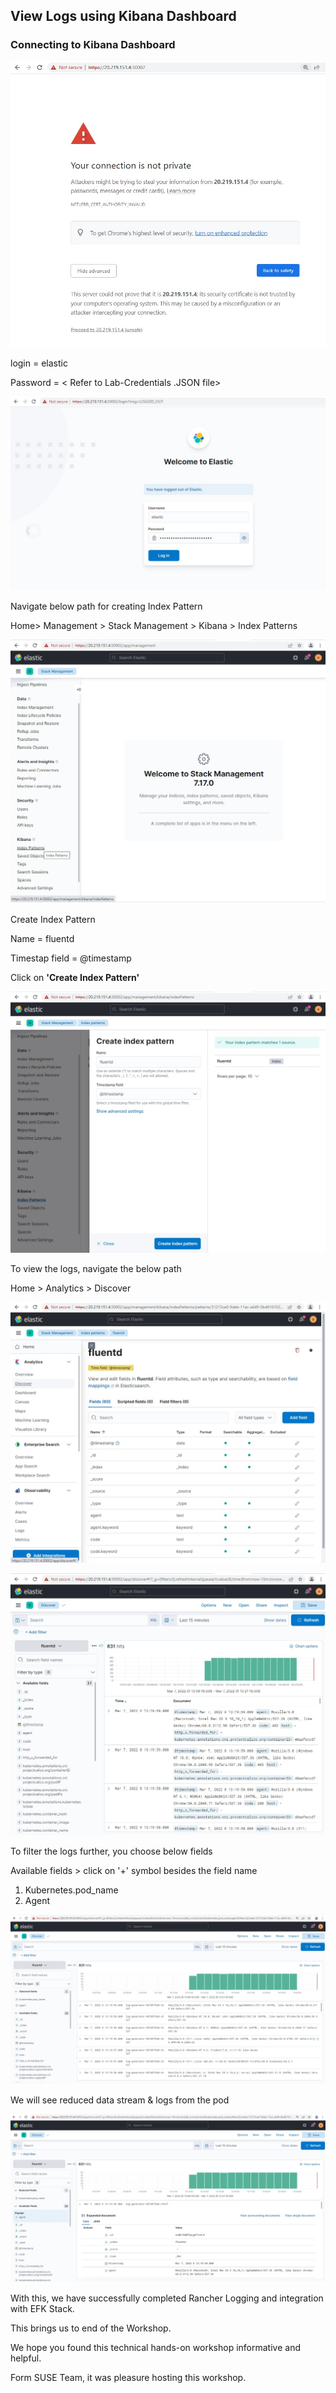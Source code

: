 ## View Logs using Kibana Dashboard

### Connecting to Kibana Dashboard

![Kibana-initial-screen-shot1](../images/Kibana-initial-screen-shot1.jpg)

login = elastic

Password = < Refer to Lab-Credentials .JSON file>

![Kibana-initial-screen-shot3](../images/Kibana-initial-screen-shot3.jpg)

Navigate below path for creating Index Pattern

Home> Management >  Stack Management > Kibana > Index Patterns

![Kibana-index-pattern-creation-27](../images/Kibana-index-pattern-creation-27.jpg)

Create Index Pattern

Name = fluentd

Timestap field = @timestamp

Click on **'Create Index Pattern'**

![Kibana-index-pattern-creation-28](../images/Kibana-index-pattern-creation-28.jpg)

To view the logs, navigate the below path 

Home > Analytics > Discover

![Kibana-index-pattern-creation-29](../images/Kibana-index-pattern-creation-29.jpg)

![Kibana-index-pattern-creation-30](../images/Kibana-index-pattern-creation-30.jpg)

To filter the logs further, you choose below fields

Available fields > click on '+' symbol besides the field name

1. Kubernetes.pod_name
2. Agent

![Kibana-index-pattern-creation-32](../images/Kibana-index-pattern-creation-32.jpg)

We will see reduced data stream & logs from the pod

![Kibana-index-pattern-creation-31](../images/Kibana-index-pattern-creation-31.jpg)



With this, we have successfully completed Rancher Logging and integration with EFK Stack.

This brings us to end of the Workshop.

We hope you found this technical hands-on workshop informative and helpful.

Form SUSE Team, it was pleasure hosting this workshop.